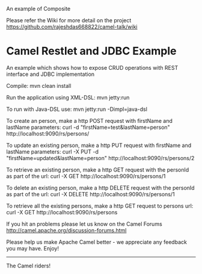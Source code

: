 An example of Composite



Please refer the Wiki for more detail on the project https://github.com/rajeshdas668822/camel-talk/wiki





Camel Restlet and JDBC Example
==============================

An example which shows how to expose CRUD operations with REST interface and JDBC implementation

Compile: mvn clean install

Run the application using XML-DSL: mvn jetty:run

To run with Java-DSL use: mvn jetty:run -Dimpl=java-dsl

To create an person, make a http POST request with firstName and lastName parameters:
curl -d "firstName=test&lastName=person" http://localhost:9090/rs/persons/

To update an existing person, make a http PUT request with firstName and lastName parameters:
curl -X PUT -d "firstName=updated&lastName=person" http://localhost:9090/rs/persons/2

To retrieve an existing person, make a http GET request with the personId as part of the url:
curl -X GET  http://localhost:9090/rs/persons/1

To delete an existing person, make a http DELETE request with the personId as part of the url:
curl -X DELETE  http://localhost:9090/rs/persons/1

To retrieve all the existing persons, make a http GET request to persons url:
curl -X GET  http://localhost:9090/rs/persons

If you hit an problems please let us know on the Camel Forums
  http://camel.apache.org/discussion-forums.html

Please help us make Apache Camel better - we appreciate any feedback you may
have.  Enjoy!

------------------------
The Camel riders!

